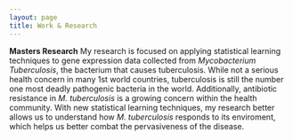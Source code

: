 ```yaml
---
layout: page
title: Work & Research
---
```


**Masters Research**
My research is focused on applying statistical learning techniques to gene expression data collected from *Mycobacterium Tuberculosis*, the bacterium that causes tuberculosis. While not a serious health concern in many 1st world countries, tuberculosis is still the number one most deadly pathogenic bacteria in the world. Additionally, antibiotic resistance in *M. tuberculosis* is a growing concern within the health community. With new statistical learning techniques, my research better allows us to understand how *M. tuberculosis* responds to its enviroment, which helps us better combat the pervasiveness of the disease.
